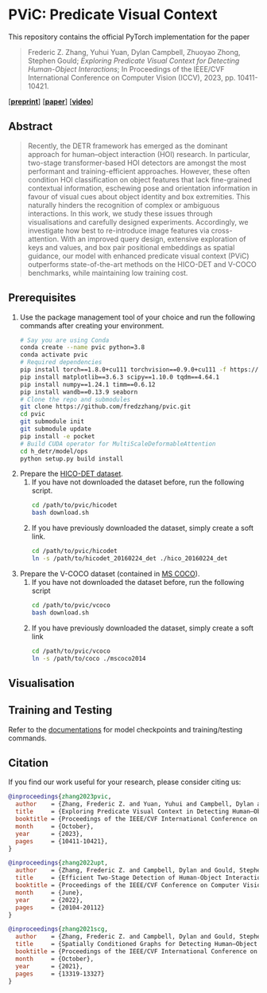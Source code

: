 # PViC: Predicate Visual Context

This repository contains the official PyTorch implementation for the paper
> Frederic Z. Zhang, Yuhui Yuan, Dylan Campbell, Zhuoyao Zhong, Stephen Gould; _Exploring Predicate Visual Context for Detecting Human-Object Interactions_; In Proceedings of the IEEE/CVF International Conference on Computer Vision (ICCV), 2023, pp. 10411-10421.

\[[__preprint__](https://arxiv.org/pdf/2308.06202.pdf)\]
\[[__paper__](https://openaccess.thecvf.com/content/ICCV2023/html/Zhang_Exploring_Predicate_Visual_Context_in_Detecting_of_Human-Object_Interactions_ICCV_2023_paper.html)\]
\[[__video__](https://www.youtube.com/watch?v=iYqOAXJFqpU)\]

## Abstract
> Recently, the DETR framework has emerged as the dominant approach for human–object interaction (HOI) research. In particular, two-stage transformer-based HOI detectors are amongst the most performant and training-efficient approaches. However, these often condition HOI classification on object features that lack fine-grained contextual information, eschewing pose and orientation information in favour of visual cues about object identity and box extremities. This naturally hinders the recognition of complex or ambiguous interactions. In this work, we study these issues through visualisations and carefully designed experiments. Accordingly, we investigate how best to re-introduce image features via cross-attention. With an improved query design, extensive exploration of keys and values, and box pair positional embeddings as spatial guidance, our model with enhanced predicate visual context (PViC) outperforms state-of-the-art methods on the HICO-DET and V-COCO benchmarks, while maintaining low training cost.

## Prerequisites

1. Use the package management tool of your choice and run the following commands after creating your environment. 
    ```bash
    # Say you are using Conda
    conda create --name pvic python=3.8
    conda activate pvic
    # Required dependencies
    pip install torch==1.8.0+cu111 torchvision==0.9.0+cu111 -f https://download.pytorch.org/whl/torch_stable.html
    pip install matplotlib==3.6.3 scipy==1.10.0 tqdm==4.64.1
    pip install numpy==1.24.1 timm==0.6.12
    pip install wandb==0.13.9 seaborn
    # Clone the repo and submodules
    git clone https://github.com/fredzzhang/pvic.git
    cd pvic
    git submodule init
    git submodule update
    pip install -e pocket
    # Build CUDA operator for MultiScaleDeformableAttention
    cd h_detr/model/ops
    python setup.py build install
    ```
2. Prepare the [HICO-DET dataset](https://drive.google.com/open?id=1QZcJmGVlF9f4h-XLWe9Gkmnmj2z1gSnk).
    1. If you have not downloaded the dataset before, run the following script.
        ```bash
        cd /path/to/pvic/hicodet
        bash download.sh
        ```
    2. If you have previously downloaded the dataset, simply create a soft link.
        ```bash
        cd /path/to/pvic/hicodet
        ln -s /path/to/hicodet_20160224_det ./hico_20160224_det
        ```
3. Prepare the V-COCO dataset (contained in [MS COCO](https://cocodataset.org/#download)).
    1. If you have not downloaded the dataset before, run the following script
        ```bash
        cd /path/to/pvic/vcoco
        bash download.sh
        ```
    2. If you have previously downloaded the dataset, simply create a soft link
        ```bash
        cd /path/to/pvic/vcoco
        ln -s /path/to/coco ./mscoco2014
        ```

## Visualisation



## Training and Testing

Refer to the [documentations](docs.md) for model checkpoints and training/testing commands.

## Citation

If you find our work useful for your research, please consider citing us:

```bibtex
@inproceedings{zhang2023pvic,
  author    = {Zhang, Frederic Z. and Yuan, Yuhui and Campbell, Dylan and Zhong, Zhuoyao and Gould, Stephen},
  title     = {Exploring Predicate Visual Context in Detecting Human–Object Interactions},
  booktitle = {Proceedings of the IEEE/CVF International Conference on Computer Vision (ICCV)},
  month     = {October},
  year      = {2023},
  pages     = {10411-10421},
}

@inproceedings{zhang2022upt,
  author    = {Zhang, Frederic Z. and Campbell, Dylan and Gould, Stephen},
  title     = {Efficient Two-Stage Detection of Human-Object Interactions with a Novel Unary-Pairwise Transformer},
  booktitle = {Proceedings of the IEEE/CVF Conference on Computer Vision and Pattern Recognition (CVPR)},
  month     = {June},
  year      = {2022},
  pages     = {20104-20112}
}

@inproceedings{zhang2021scg,
  author    = {Zhang, Frederic Z. and Campbell, Dylan and Gould, Stephen},
  title     = {Spatially Conditioned Graphs for Detecting Human–Object Interactions},
  booktitle = {Proceedings of the IEEE/CVF International Conference on Computer Vision (ICCV)},
  month     = {October},
  year      = {2021},
  pages     = {13319-13327}
}
```